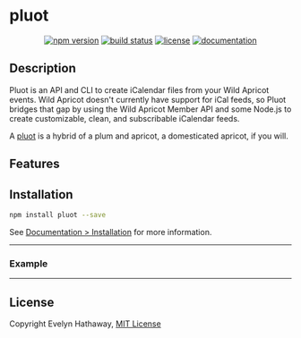 # pluot

<div align="center">

[![npm version](https://badgen.net/npm/v/pluot?icon=npm)](https://www.npmjs.com/package/pluot)
[![build status](https://badgen.net/travis/evelynhathaway/pluot/master?icon=travis)](https://travis-ci.com/evelynhathaway/pluot)
[![license](https://badgen.net/badge/license/MIT/blue)](/LICENSE)
[![documentation](https://badgen.net/badge/docs/github/blue)](docs)

</div>

## Description

Pluot is an API and CLI to create iCalendar files from your Wild Apricot events. Wild Apricot doesn't currently have support for iCal feeds, so Pluot bridges that gap by using the Wild Apricot Member API and some Node.js to create customizable, clean, and subscribable iCalendar feeds.

A [pluot](https://en.wikipedia.org/wiki/Pluot) is a hybrid of a plum and apricot, a domesticated apricot, if you will.

## Features

<!-- TODO -->

## Installation

```bash
npm install pluot --save
```

See [Documentation > Installation](docs/installation.md) for more information.

---

### Example

<!-- Also change /docs/getting-started.md -->
<!-- TODO -->

---

## License

Copyright Evelyn Hathaway, [MIT License](/LICENSE)
